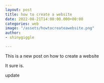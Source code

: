 ```yaml
---
layout: post
title: how to create a website
date: 2022-08-21T14:00:00.000+00:00
categories: web
image: "/assets/howtocreateawebsite.png"
author:
- shinygiggle

---
```

This is a new post on how to create a website

It sure is.

update